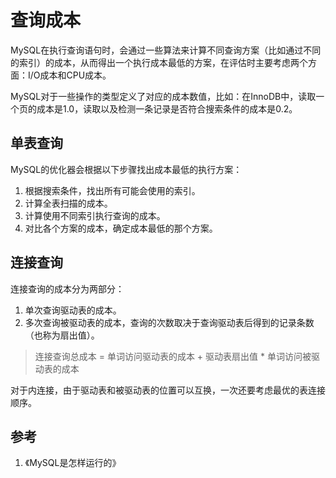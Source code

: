 # 查询成本

MySQL在执行查询语句时，会通过一些算法来计算不同查询方案（比如通过不同的索引）的成本，从而得出一个执行成本最低的方案，在评估时主要考虑两个方面：I/O成本和CPU成本。

MySQL对于一些操作的类型定义了对应的成本数值，比如：在InnoDB中，读取一个页的成本是1.0，读取以及检测一条记录是否符合搜索条件的成本是0.2。

## 单表查询

MySQL的优化器会根据以下步骤找出成本最低的执行方案：

1. 根据搜索条件，找出所有可能会使用的索引。
2. 计算全表扫描的成本。
3. 计算使用不同索引执行查询的成本。
4. 对比各个方案的成本，确定成本最低的那个方案。

## 连接查询

连接查询的成本分为两部分：

1. 单次查询驱动表的成本。
2. 多次查询被驱动表的成本，查询的次数取决于查询驱动表后得到的记录条数（也称为扇出值）。

> 连接查询总成本 = 单词访问驱动表的成本 + 驱动表扇出值 * 单词访问被驱动表的成本

对于内连接，由于驱动表和被驱动表的位置可以互换，一次还要考虑最优的表连接顺序。

## 参考

1. 《MySQL是怎样运行的》
